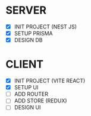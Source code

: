 # SERVER

- [x] INIT PROJECT (NEST JS)
- [x] SETUP PRISMA
- [X] DESIGN DB

# CLIENT

- [x] INIT PROJECT (VITE REACT)
- [x] SETUP UI
- [ ] ADD ROUTER
- [ ] ADD STORE (REDUX)
- [ ] DESIGN UI
